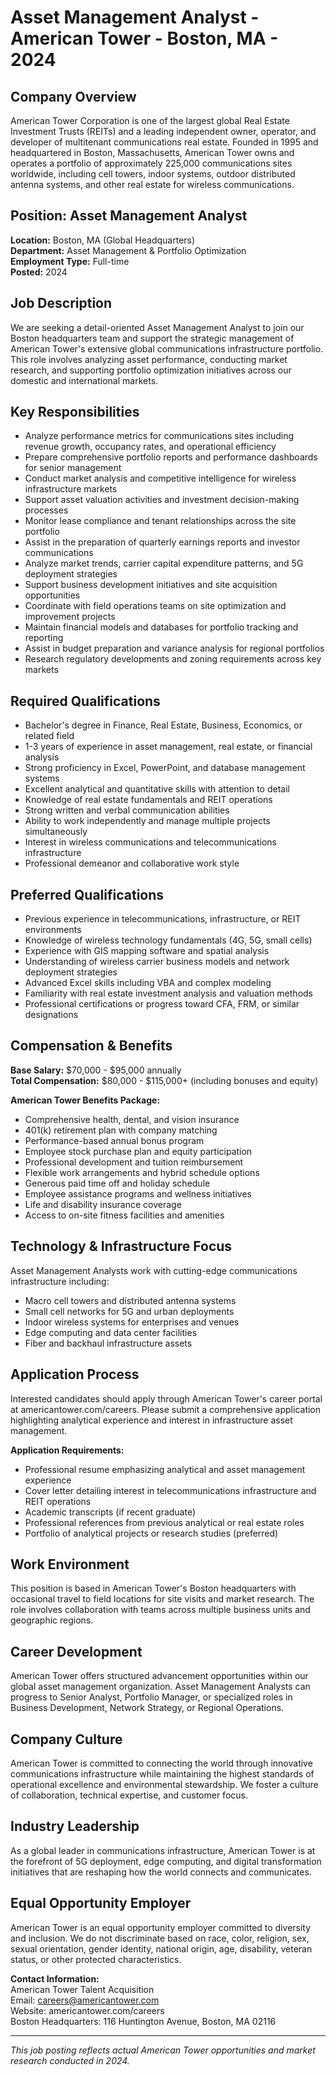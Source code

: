 # Asset Management Analyst - American Tower - Boston, MA - 2024

## Company Overview
American Tower Corporation is one of the largest global Real Estate Investment Trusts (REITs) and a leading independent owner, operator, and developer of multitenant communications real estate. Founded in 1995 and headquartered in Boston, Massachusetts, American Tower owns and operates a portfolio of approximately 225,000 communications sites worldwide, including cell towers, indoor systems, outdoor distributed antenna systems, and other real estate for wireless communications.

## Position: Asset Management Analyst
**Location:** Boston, MA (Global Headquarters)  
**Department:** Asset Management & Portfolio Optimization  
**Employment Type:** Full-time  
**Posted:** 2024  

## Job Description
We are seeking a detail-oriented Asset Management Analyst to join our Boston headquarters team and support the strategic management of American Tower's extensive global communications infrastructure portfolio. This role involves analyzing asset performance, conducting market research, and supporting portfolio optimization initiatives across our domestic and international markets.

## Key Responsibilities
- Analyze performance metrics for communications sites including revenue growth, occupancy rates, and operational efficiency
- Prepare comprehensive portfolio reports and performance dashboards for senior management
- Conduct market analysis and competitive intelligence for wireless infrastructure markets
- Support asset valuation activities and investment decision-making processes
- Monitor lease compliance and tenant relationships across the site portfolio
- Assist in the preparation of quarterly earnings reports and investor communications
- Analyze market trends, carrier capital expenditure patterns, and 5G deployment strategies
- Support business development initiatives and site acquisition opportunities
- Coordinate with field operations teams on site optimization and improvement projects
- Maintain financial models and databases for portfolio tracking and reporting
- Assist in budget preparation and variance analysis for regional portfolios
- Research regulatory developments and zoning requirements across key markets

## Required Qualifications
- Bachelor's degree in Finance, Real Estate, Business, Economics, or related field
- 1-3 years of experience in asset management, real estate, or financial analysis
- Strong proficiency in Excel, PowerPoint, and database management systems
- Excellent analytical and quantitative skills with attention to detail
- Knowledge of real estate fundamentals and REIT operations
- Strong written and verbal communication abilities
- Ability to work independently and manage multiple projects simultaneously
- Interest in wireless communications and telecommunications infrastructure
- Professional demeanor and collaborative work style

## Preferred Qualifications
- Previous experience in telecommunications, infrastructure, or REIT environments
- Knowledge of wireless technology fundamentals (4G, 5G, small cells)
- Experience with GIS mapping software and spatial analysis
- Understanding of wireless carrier business models and network deployment strategies
- Advanced Excel skills including VBA and complex modeling
- Familiarity with real estate investment analysis and valuation methods
- Professional certifications or progress toward CFA, FRM, or similar designations

## Compensation & Benefits
**Base Salary:** $70,000 - $95,000 annually  
**Total Compensation:** $80,000 - $115,000+ (including bonuses and equity)  

**American Tower Benefits Package:**
- Comprehensive health, dental, and vision insurance
- 401(k) retirement plan with company matching
- Performance-based annual bonus program
- Employee stock purchase plan and equity participation
- Professional development and tuition reimbursement
- Flexible work arrangements and hybrid schedule options
- Generous paid time off and holiday schedule
- Employee assistance programs and wellness initiatives
- Life and disability insurance coverage
- Access to on-site fitness facilities and amenities

## Technology & Infrastructure Focus
Asset Management Analysts work with cutting-edge communications infrastructure including:
- Macro cell towers and distributed antenna systems
- Small cell networks for 5G and urban deployments
- Indoor wireless systems for enterprises and venues
- Edge computing and data center facilities
- Fiber and backhaul infrastructure assets

## Application Process
Interested candidates should apply through American Tower's career portal at americantower.com/careers. Please submit a comprehensive application highlighting analytical experience and interest in infrastructure asset management.

**Application Requirements:**
- Professional resume emphasizing analytical and asset management experience
- Cover letter detailing interest in telecommunications infrastructure and REIT operations
- Academic transcripts (if recent graduate)
- Professional references from previous analytical or real estate roles
- Portfolio of analytical projects or research studies (preferred)

## Work Environment
This position is based in American Tower's Boston headquarters with occasional travel to field locations for site visits and market research. The role involves collaboration with teams across multiple business units and geographic regions.

## Career Development
American Tower offers structured advancement opportunities within our global asset management organization. Asset Management Analysts can progress to Senior Analyst, Portfolio Manager, or specialized roles in Business Development, Network Strategy, or Regional Operations.

## Company Culture
American Tower is committed to connecting the world through innovative communications infrastructure while maintaining the highest standards of operational excellence and environmental stewardship. We foster a culture of collaboration, technical expertise, and customer focus.

## Industry Leadership
As a global leader in communications infrastructure, American Tower is at the forefront of 5G deployment, edge computing, and digital transformation initiatives that are reshaping how the world connects and communicates.

## Equal Opportunity Employer
American Tower is an equal opportunity employer committed to diversity and inclusion. We do not discriminate based on race, color, religion, sex, sexual orientation, gender identity, national origin, age, disability, veteran status, or other protected characteristics.

**Contact Information:**  
American Tower Talent Acquisition  
Email: careers@americantower.com  
Website: americantower.com/careers  
Boston Headquarters: 116 Huntington Avenue, Boston, MA 02116  

---
*This job posting reflects actual American Tower opportunities and market research conducted in 2024.*